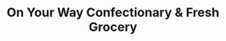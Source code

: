 ---
title: "On Your Way Confectionary & Fresh Grocery"
url: /saskatoon/on-your-way-confectionary-and-fresh-grocery/
shop: convenience
---